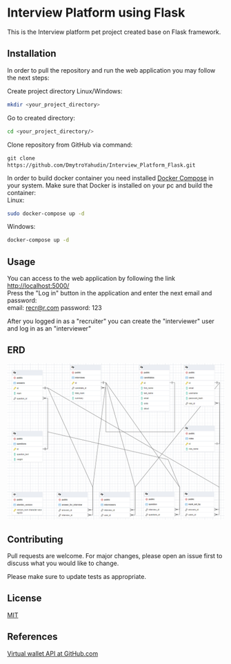 # Interview Platform using Flask

This is the Interview platform pet project created base on Flask framework.

## Installation
In order to pull the repository and run the web application you may follow the next steps:

Create project directory
Linux/Windows:
```bash
mkdir <your_project_directory>
```
Go to created directory:
```bash
cd <your_project_directory/>
```
Clone repository from GitHub via command:
```github
git clone https://github.com/DmytroYahudin/Interview_Platform_Flask.git
```
In order to build docker container you need installed [Docker Compose](https://docs.docker.com/compose/gettingstarted/) in your system.
Make sure that Docker is installed on your pc and build the container:\
Linux:
```bash
sudo docker-compose up -d
```
Windows:
```bash
docker-compose up -d
```

## Usage

You can access to the web application by following the link [http://localhost:5000/](http://localhost:5000/) \
Press the "Log in" button in the application and enter the next email and password:\
email: recr@r.com
password: 123

After you logged in as a "recruiter" you can create the "interviewer" user and log in as an "interviewer"

## ERD

![ERD for Flask Interview platform](ERD_flask_interview.png)

## Contributing
Pull requests are welcome. For major changes, please open an issue first to discuss what you would like to change.

Please make sure to update tests as appropriate.

## License
[MIT](https://choosealicense.com/licenses/mit/)

## References
[Virtual wallet API at GitHub.com](https://github.com/yurikoste/virtual_wallet_api)